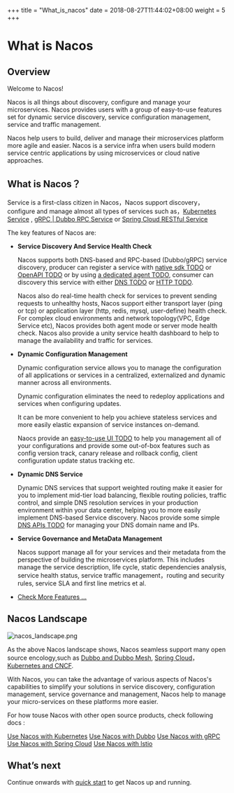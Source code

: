 +++
title = "What_is_nacos"
date = 2018-08-27T11:44:02+08:00
weight = 5
+++

# What is Nacos

## Overview

Welcome to Nacos!

Nacos is all things about discovery, configure and manage your microservices. Nacos provides users with a group of easy-to-use features set for dynamic service discovery, service configuration management, service and traffic management.

Nacos help users to build, deliver and manage their microservices platform more agile and easier. Nacos is a service infra when users build modern service centric applications by using microservices or cloud native approaches.

## What is Nacos？

Service is a first-class citizen in Nacos，Nacos support discovery，configure and manage almost all types of services such as，[Kubernetes Service](https://kubernetes.io/docs/concepts/services-networking/service/) , [gRPC](https://grpc.io/docs/guides/concepts.html#service-definition)[ | Dubbo RPC Service](https://dubbo.incubator.apache.org/#/?lang=en-us) or [Spring Cloud RESTful Service](https://spring.io/understanding/REST)

The key features of Nacos are:

* **Service Discovery And Service Health Check**

    Nacos supports both DNS-based and RPC-based (Dubbo/gRPC) service discovery, producer can register a service with [native sdk TODO](xx) or [OpenAPI TODO](xx) or by using [a dedicated agent TODO](xx), consumer can discovery this service with either [DNS TODO](xx) or [HTTP TODO](xx).

    Nacos also do real-time health check for services to prevent sending requests to unhealthy hosts, Nacos support either transport layer (ping or tcp) or application layer (http, redis, mysql, user-define) health check. For complex cloud environments and network topology(VPC, Edge Service etc), Nacos provides both agent mode or server mode health check. Nacos also provide a unity service health dashboard to help to manage the availability and traffic for services.    
    
* **Dynamic Configuration Management**

    Dynamic configuration service allows you to manage the configuration of all applications or services in a centralized, externalized and dynamic manner across all environments.

    Dynamic configuration eliminates the need to redeploy applications and services when configuring updates.

    It can be more convenient to help you achieve stateless services and more easily elastic expansion of service instances on-demand.

    Naocs provide an [easy-to-use UI TODO](xx) to help you management all of your configurations and provide some out-of-box features such as config version track, canary release and rollback config, client configuration update status tracking etc.

* **Dynamic DNS Service**

    Dynamic DNS services that support weighted routing make it easier for you to implement mid-tier load balancing, flexible routing policies, traffic control, and simple DNS resolution services in your production environment within your data center, helping you to more easily implement DNS-based Service discovery. Nacos provide some simple [DNS APIs TODO](xx) for managing your DNS domain name and IPs.

* **Service Governance and MetaData Management**

   Nacos support manage all for your services and their metadata from the perspective of building the microservices platform. This includes manage the service description, life cycle, static dependencies analysis, service health status, service traffic management，routing and security rules, service SLA and first line metrics et al.

* [Check More Features ...](xx)

## Nacos Landscape

![nacos_landscape.png](https://cdn.yuque.com/lark/0/2018/png/15914/1530514380550-31251a79-02bb-4155-bc4f-5a9f436551a2.png) 

As the above Nacos landscape shows, Nacos seamless support many open source encology,such as [Dubbo and Dubbo Mesh](xx), [Spring Cloud](xx)， [Kubernetes and CNCF](xx).

With Nacos, you can take the advantage of various aspects of Nacos's capabilities to simplify your solutions in service discovery, configuration management, service governance and management, Nacos help to manage your micro-services on these platforms more easier.

For how touse Nacos with other open source products, check following docs :

[Use Nacos with Kubernetes](xx)
[Use Nacos with Dubbo](xx)
[Use Nacos with gRPC](xx)
[Use Nacos with Spring Cloud](xx)
[Use Nacos with lstio](xx)


## What’s next

Continue onwards with [quick start](xxx) to get Nacos up and running.


